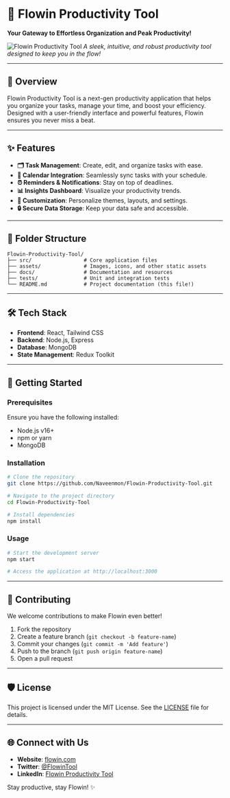 
# 🌟 Flowin Productivity Tool  
**Your Gateway to Effortless Organization and Peak Productivity!**  

![Flowin Productivity Tool]([https://via.placeholder.com/800x400](https://res.cloudinary.com/dfkjerzpm/image/upload/v1733160257/Screenshot_2024-12-02_220728_ttoxoa.png))  
*A sleek, intuitive, and robust productivity tool designed to keep you in the flow!*

---

## 🚀 **Overview**  
Flowin Productivity Tool is a next-gen productivity application that helps you organize your tasks, manage your time, and boost your efficiency. Designed with a user-friendly interface and powerful features, Flowin ensures you never miss a beat.

---

## ✨ **Features**  
- **🗂 Task Management**: Create, edit, and organize tasks with ease.  
- **📅 Calendar Integration**: Seamlessly sync tasks with your schedule.  
- **⏰ Reminders & Notifications**: Stay on top of deadlines.  
- **📊 Insights Dashboard**: Visualize your productivity trends.  
- **🌈 Customization**: Personalize themes, layouts, and settings.  
- **🔒 Secure Data Storage**: Keep your data safe and accessible.  

---

## 📂 **Folder Structure**  
```plaintext
Flowin-Productivity-Tool/
├── src/                 # Core application files
├── assets/              # Images, icons, and other static assets
├── docs/                # Documentation and resources
├── tests/               # Unit and integration tests
└── README.md            # Project documentation (this file!)
```

---

## 🛠 **Tech Stack**  
- **Frontend**: React, Tailwind CSS  
- **Backend**: Node.js, Express  
- **Database**: MongoDB  
- **State Management**: Redux Toolkit  

---

## 🔧 **Getting Started**  

### Prerequisites  
Ensure you have the following installed:  
- Node.js v16+  
- npm or yarn  
- MongoDB  

### Installation  
```bash
# Clone the repository
git clone https://github.com/Naveenmon/Flowin-Productivity-Tool.git

# Navigate to the project directory
cd Flowin-Productivity-Tool

# Install dependencies
npm install
```  

### Usage  
```bash
# Start the development server
npm start

# Access the application at http://localhost:3000
```  

---

## 🤝 **Contributing**  
We welcome contributions to make Flowin even better!  

1. Fork the repository  
2. Create a feature branch (`git checkout -b feature-name`)  
3. Commit your changes (`git commit -m 'Add feature'`)  
4. Push to the branch (`git push origin feature-name`)  
5. Open a pull request  

---

## 🛡️ **License**  
This project is licensed under the MIT License. See the [LICENSE](LICENSE) file for details.  

---

## 🌐 **Connect with Us**  
- **Website**: [flowin.com](#)  
- **Twitter**: [@FlowinTool](#)  
- **LinkedIn**: [Flowin Productivity Tool](#)  

Stay productive, stay Flowin! ✨
